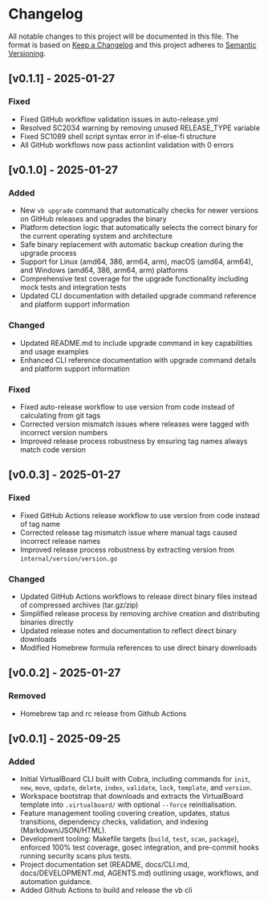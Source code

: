 # Changelog

All notable changes to this project will be documented in this file. The format is based on [Keep a Changelog](https://keepachangelog.com/en/1.1.0/) and this project adheres to [Semantic Versioning](https://semver.org/spec/v2.0.0.html).

## [v0.1.1] - 2025-01-27

### Fixed

- Fixed GitHub workflow validation issues in auto-release.yml
- Resolved SC2034 warning by removing unused RELEASE_TYPE variable
- Fixed SC1089 shell script syntax error in if-else-fi structure
- All GitHub workflows now pass actionlint validation with 0 errors

## [v0.1.0] - 2025-01-27

### Added

- New `vb upgrade` command that automatically checks for newer versions on GitHub releases and upgrades the binary
- Platform detection logic that automatically selects the correct binary for the current operating system and architecture
- Safe binary replacement with automatic backup creation during the upgrade process
- Support for Linux (amd64, 386, arm64, arm), macOS (amd64, arm64), and Windows (amd64, 386, arm64, arm) platforms
- Comprehensive test coverage for the upgrade functionality including mock tests and integration tests
- Updated CLI documentation with detailed upgrade command reference and platform support information

### Changed

- Updated README.md to include upgrade command in key capabilities and usage examples
- Enhanced CLI reference documentation with upgrade command details and platform support information

### Fixed

- Fixed auto-release workflow to use version from code instead of calculating from git tags
- Corrected version mismatch issues where releases were tagged with incorrect version numbers
- Improved release process robustness by ensuring tag names always match code version

## [v0.0.3] - 2025-01-27

### Fixed

- Fixed GitHub Actions release workflow to use version from code instead of tag name
- Corrected release tag mismatch issue where manual tags caused incorrect release names
- Improved release process robustness by extracting version from `internal/version/version.go`

### Changed

- Updated GitHub Actions workflows to release direct binary files instead of compressed archives (tar.gz/zip)
- Simplified release process by removing archive creation and distributing binaries directly
- Updated release notes and documentation to reflect direct binary downloads
- Modified Homebrew formula references to use direct binary downloads

## [v0.0.2] - 2025-01-27
### Removed

- Homebrew tap and rc release from Github Actions

## [v0.0.1] - 2025-09-25
### Added

- Initial VirtualBoard CLI built with Cobra, including commands for `init`, `new`, `move`, `update`, `delete`, `index`, `validate`, `lock`, `template`, and `version`.
- Workspace bootstrap that downloads and extracts the VirtualBoard template into `.virtualboard/` with optional `--force` reinitialisation.
- Feature management tooling covering creation, updates, status transitions, dependency checks, validation, and indexing (Markdown/JSON/HTML).
- Development tooling: Makefile targets (`build`, `test`, `scan`, `package`), enforced 100% test coverage, gosec integration, and pre-commit hooks running security scans plus tests.
- Project documentation set (README, docs/CLI.md, docs/DEVELOPMENT.md, AGENTS.md) outlining usage, workflows, and automation guidance.
- Added Github Actions to build and release the vb cli
